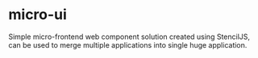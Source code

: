 # micro-ui
Simple micro-frontend web component solution created using StencilJS, can be used to merge multiple applications into single huge application.
